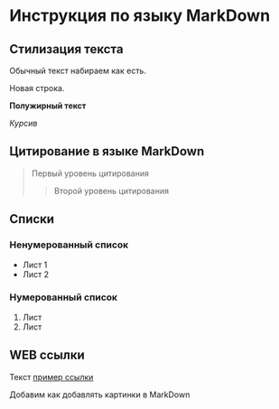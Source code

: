 # Инструкция по языку MarkDown

## Стилизация текста
Обычный текст набираем как есть.

Новая строка.

**Полужирный текст**

*Курсив*

## Цитирование в языке MarkDown
>Первый уровень цитирования
>>Второй уровень цитирования

## Списки
### Ненумерованный список
* Лист 1
* Лист 2

### Нумерованный список
1. Лист
2. Лист

## WEB ссылки
Текст [пример ссылки](http.example.com "всплывающая подсказка")

Добавим как добавлять картинки в MarkDown